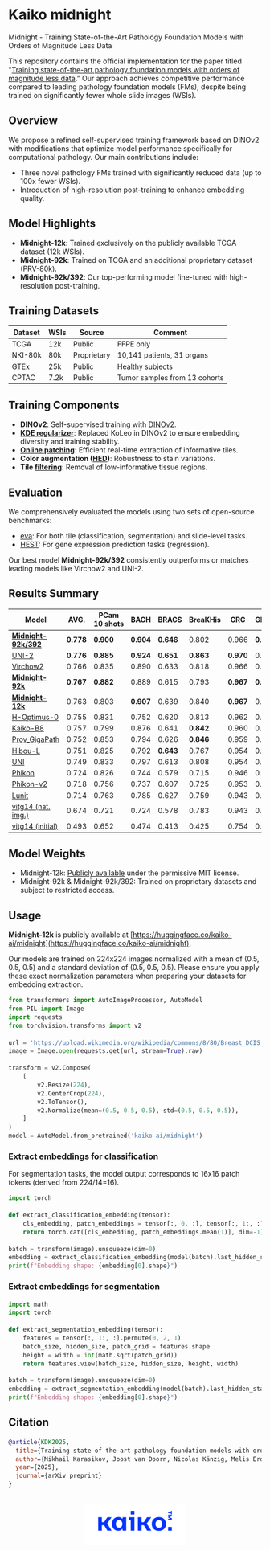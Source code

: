 # Kaiko midnight
Midnight - Training State-of-the-Art Pathology Foundation Models with Orders of Magnitude Less Data

This repository contains the official implementation for the paper titled "[Training state-of-the-art pathology foundation models with orders of magnitude less data](https://github.com/kaiko-ai/Midnight/blob/main/docs/MICCA2025.pdf)." Our approach achieves competitive performance compared to leading pathology foundation models (FMs), despite being trained on significantly fewer whole slide images (WSIs).

## Overview

We propose a refined self-supervised training framework based on DINOv2 with modifications that optimize model performance specifically for computational pathology. Our main contributions include:

- Three novel pathology FMs trained with significantly reduced data (up to 100x fewer WSIs).
- Introduction of high-resolution post-training to enhance embedding quality.

## Model Highlights

- **Midnight-12k**: Trained exclusively on the publicly available TCGA dataset (12k WSIs).
- **Midnight-92k**: Trained on TCGA and an additional proprietary dataset (PRV-80k).
- **Midnight-92k/392**: Our top-performing model fine-tuned with high-resolution post-training.

## Training Datasets

| Dataset | WSIs | Source        | Comment    | 
|---------|------|---------------|------------|
| TCGA    | 12k  | Public        | FFPE only  |
| NKI-80k | 80k  | Proprietary   | 10,141 patients, 31 organs |
| GTEx    | 25k  | Public        | Healthy subjects |
| CPTAC   | 7.2k | Public        | Tumor samples from 13 cohorts | 

## Training Components 

- **DINOv2**: Self-supervised training with [DINOv2](https://github.com/facebookresearch/dinov2).
- **[KDE regularizer](https://proceedings.mlr.press/v119/wang20k/wang20k.pdf)**: Replaced KoLeo in DINOv2 to ensure embedding diversity and training stability.
- **[Online patching](https://arxiv.org/pdf/2404.15217)**: Efficient real-time extraction of informative tiles.
- **Color augmentation ([HED](https://arxiv.org/pdf/1902.06543))**: Robustness to stain variations.
- **Tile [filtering](https://arxiv.org/html/2408.00738v3#S5)**: Removal of low-informative tissue regions.

## Evaluation

We comprehensively evaluated the models using two sets of open-source benchmarks:

- [eva](https://github.com/kaiko-ai/eva): For both tile (classification, segmentation) and slide-level tasks.
- [HEST](https://github.com/mahmoodlab/HEST): For gene expression prediction tasks (regression).

Our best model **Midnight-92k/392** consistently outperforms or matches leading models like Virchow2 and UNI-2.

## Results Summary

| Model | AVG. | PCam 10 shots | BACH | BRACS | BreaKHis | CRC | Gleason | MHIST | PCam | Cam16 (small) | Panda (small) | CoNSeP | MoNuSAC | HEST |
|-------|------|---------------|------|-------|----------|-----|---------|-------|------|---------------|---------------|--------|---------|------|
| **[Midnight-92k/392](#usage)** | **0.778** | **0.900** | **0.904** | **0.646** | 0.802 | 0.966 | **0.807** | 0.828 | **0.951** | 0.868 | 0.651 | **0.662** | **0.708** | 0.415 |
| [UNI-2](https://huggingface.co/MahmoodLab/UNI2-h) | **0.776** | **0.885** | **0.924** | **0.651** | **0.863** | **0.970** | 0.777 | 0.829 | **0.951** | **0.873** | **0.666** | 0.626 | 0.644 | **0.431** |
| [Virchow2](https://huggingface.co/paige-ai/Virchow2) | 0.766 | 0.835 | 0.890 | 0.633 | 0.818 | 0.966 | 0.791 | **0.865** | 0.938 | 0.860 | 0.646 | 0.640 | 0.674 | 0.403 |
| **[Midnight-92k](#usage)** | **0.767** | **0.882** | 0.889 | 0.615 | 0.793 | **0.967** | **0.823** | 0.831 | 0.948 | **0.872** | 0.643 | 0.629 | 0.656 | **0.425** |
| **[Midnight-12k](#usage)** | 0.763 | 0.803 | **0.907** | 0.639 | 0.840 | **0.967** | 0.790 | 0.815 | 0.931 | 0.869 | 0.656 | 0.625 | 0.664 | 0.412 |
| [H-Optimus-0](https://huggingface.co/bioptimus/H-optimus-0) | 0.755 | 0.831 | 0.752 | 0.620 | 0.813 | 0.962 | 0.769 | **0.850** | 0.943 | 0.847 | **0.672** | **0.644** | **0.687** | **0.425** |
| [Kaiko-B8](https://github.com/kaiko-ai/towards_large_pathology_fms) | 0.757 | 0.799 | 0.876 | 0.641 | **0.842** | 0.960 | 0.761 | 0.830 | 0.920 | 0.836 | 0.650 | **0.644** | 0.686 | 0.391 |
| [Prov_GigaPath](https://github.com/prov-gigapath/prov-gigapath) | 0.752 | 0.853 | 0.794 | 0.626 | **0.846** | 0.959 | 0.727 | 0.831 | 0.944 | 0.812 | 0.657 | 0.628 | **0.688** | 0.405 |
| [Hibou-L](https://huggingface.co/histai/hibou-L) | 0.751 | 0.825 | 0.792 | **0.643** | 0.767 | 0.954 | 0.766 | **0.850** | **0.949** | 0.852 | 0.654 | **0.646** | 0.668 | 0.397 |
| [UNI](https://huggingface.co/MahmoodLab/UNI) | 0.749 | 0.833 | 0.797 | 0.613 | 0.808 | 0.954 | 0.759 | 0.841 | 0.937 | 0.854 | 0.662 | 0.627 | 0.662 | 0.391 |
| [Phikon](https://huggingface.co/owkin/phikon) | 0.724 | 0.826 | 0.744 | 0.579 | 0.715 | 0.946 | 0.743 | 0.824 | 0.919 | 0.822 | 0.648 | 0.624 | 0.644 | 0.377 |
| [Phikon-v2](https://huggingface.co/owkin/phikon-v2) | 0.718 | 0.756 | 0.737 | 0.607 | 0.725 | 0.953 | 0.753 | 0.796 | 0.900 | 0.807 | 0.634 | 0.626 | 0.645 | 0.391 |
| [Lunit](https://github.com/lunit-io/benchmark-ssl-pathology) | 0.714 | 0.763 | 0.785 | 0.627 | 0.759 | 0.943 | 0.758 | 0.785 | 0.905 | 0.759 | 0.604 | 0.600 | 0.630 | 0.362 |
| [vitg14 (nat. img.)](https://github.com/facebookresearch/dinov2) | 0.674 | 0.721 | 0.724 | 0.578 | 0.783 | 0.943 | 0.740 | **0.855** | 0.881 | 0.500 | 0.509 | 0.565 | 0.614 | 0.351 |
| [vitg14 (initial)](https://github.com/facebookresearch/dinov2) | 0.493 | 0.652 | 0.474 | 0.413 | 0.425 | 0.754 | 0.459 | 0.578 | 0.763 | 0.526 | 0.304 | 0.462 | 0.432 | 0.166 |

## Model Weights
- Midnight-12k: [Publicly available](https://huggingface.co/kaiko-ai/midnight/tree/main) under the permissive MIT license.
- Midnight-92k & Midnight-92k/392: Trained on proprietary datasets and subject to restricted access.


## Usage

**Midnight-12k** is publicly available at [https://huggingface.co/kaiko-ai/midnight](https://huggingface.co/kaiko-ai/midnight).

Our models are trained on 224x224 images normalized with a mean of (0.5, 0.5, 0.5) and a standard deviation of (0.5, 0.5, 0.5). Please ensure you apply these exact normalization parameters when preparing your datasets for embedding extraction.

```python
from transformers import AutoImageProcessor, AutoModel
from PIL import Image
import requests
from torchvision.transforms import v2

url = 'https://upload.wikimedia.org/wikipedia/commons/8/80/Breast_DCIS_histopathology_%281%29.jpg'
image = Image.open(requests.get(url, stream=True).raw)

transform = v2.Compose(
    [
        v2.Resize(224),
        v2.CenterCrop(224),
        v2.ToTensor(),
        v2.Normalize(mean=(0.5, 0.5, 0.5), std=(0.5, 0.5, 0.5)),
    ]
)
model = AutoModel.from_pretrained('kaiko-ai/midnight')
```

### Extract embeddings for classification
For segmentation tasks, the model output corresponds to 16x16 patch tokens (derived from 224/14=16).
```python
import torch

def extract_classification_embedding(tensor):
    cls_embedding, patch_embeddings = tensor[:, 0, :], tensor[:, 1:, :]
    return torch.cat([cls_embedding, patch_embeddings.mean(1)], dim=-1)

batch = transform(image).unsqueeze(dim=0)
embedding = extract_classification_embedding(model(batch).last_hidden_state)
print(f"Embedding shape: {embedding[0].shape}")
```

### Extract embeddings for segmentation

```python
import math
import torch

def extract_segmentation_embedding(tensor):
    features = tensor[:, 1:, :].permute(0, 2, 1)
    batch_size, hidden_size, patch_grid = features.shape
    height = width = int(math.sqrt(patch_grid))
    return features.view(batch_size, hidden_size, height, width)

batch = transform(image).unsqueeze(dim=0)
embedding = extract_segmentation_embedding(model(batch).last_hidden_state)
print(f"Embedding shape: {embedding[0].shape}")
```


 ## Citation
 ```bibtex
 @article{KDK2025,
   title={Training state-of-the-art pathology foundation models with orders of magnitude less data},
   author={Mikhail Karasikov, Joost van Doorn, Nicolas Känzig, Melis Erdal Cesur, Hugo Horlings, Robert Berke, Fei Tang, Sebastian Otálora},
   year={2025},
   journal={arXiv preprint}
}
```

<br />

<div align="center">
  <img src="https://github.com/kaiko-ai/midnight/blob/main/docs/images/kaiko-logo.png?raw=true" width="200">
</div>

